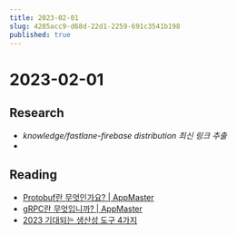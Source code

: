 ```yaml
---
title: 2023-02-01
slug: 4285acc9-d68d-22d1-2259-691c3541b198
published: true
---
```


# 2023-02-01

## Research

* *knowledge/fastlane-firebase distribution 최신 링크 추출*
* 

## Reading

* [Protobuf란 무엇인가요? | AppMaster](https://appmaster.io/ko/blog/peurotobeopeuran-mueosibnigga)
* [gRPC란 무엇입니까? | AppMaster](https://appmaster.io/ko/blog/grpcneun-mueosibnigga)
* [2023 기대되는 생산성 도구 4가지](https://brunch.co.kr/@davejin/138)
